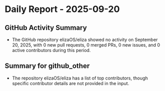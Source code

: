 # Daily Report - 2025-09-20

## GitHub Activity Summary
- The GitHub repository elizaOS/eliza showed no activity on September 20, 2025, with 0 new pull requests, 0 merged PRs, 0 new issues, and 0 active contributors during this period.

## Summary for github_other
- The repository elizaOS/eliza has a list of top contributors, though specific contributor details are not provided in the input.